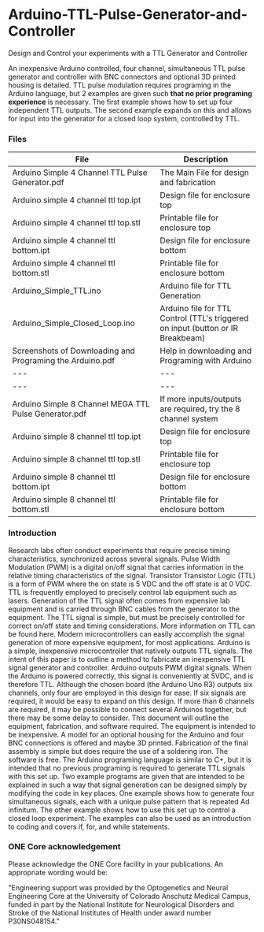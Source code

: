 # Arduino-TTL-Pulse-Generator-and-Controller
Design and Control your experiments with a TTL Generator and Controller

An inexpensive Arduino controlled, four channel, simultaneous TTL pulse generator and controller with BNC connectors and optional 3D printed housing is detailed. TTL pulse modulation requires programing in the Arduino language, but 2 examples are given such **that no prior programing experience** is necessary. The first example shows how to set up four independent TTL outputs. The second example expands on this and allows for input into the generator for a closed loop system, controlled by TTL.

### Files

| File | Description |
| --- | --- |
| Arduino Simple 4 Channel TTL Pulse Generator.pdf | The Main File for design and fabrication |
| Arduino simple 4 channel ttl top.ipt | Design file for enclosure top |
| Arduino simple 4 channel ttl top.stl | Printable file for enclosure top |
| Arduino simple 4 channel ttl bottom.ipt | Design file for enclosure bottom |
| Arduino simple 4 channel ttl bottom.stl | Printable file for enclosure bottom |
| Arduino_Simple_TTL.ino | Arduino file for TTL Generation |
| Arduino_Simple_Closed_Loop.ino | Arduino file for TTL Control (TTL's triggered on input (button or IR Breakbeam) |
| Screenshots of Downloading and Programing the Arduino.pdf | Help in downloading and Programing with Arduino |
| --- | --- |
| --- | --- |
| Arduino Simple 8 Channel MEGA TTL Pulse Generator.pdf | If more inputs/outputs are required, try the 8 channel system |
| Arduino simple 8 channel ttl top.ipt | Design file for enclosure top |
| Arduino simple 8 channel ttl top.stl | Printable file for enclosure top |
| Arduino simple 8 channel ttl bottom.ipt | Design file for enclosure bottom |
| Arduino simple 8 channel ttl bottom.stl | Printable file for enclosure bottom |


### Introduction
Research labs often conduct experiments that require precise timing characteristics, synchronized across several signals. Pulse Width Modulation (PWM) is a digital on/off signal that carries information in the relative timing characteristics of the signal. Transistor Transistor Logic (TTL) is a form of PWM where the on state is 5 VDC and the off state is at 0 VDC. TTL is frequently employed to precisely control lab equipment such as lasers. Generation of the TTL signal often comes from expensive lab equipment and is carried through BNC cables from the generator to the equipment. The TTL signal is simple, but must be precisely controlled for correct on/off state and timing considerations. More information on TTL can be found here. Modern microcontrollers can easily accomplish the signal generation of more expensive equipment, for most applications. Arduino is a simple, inexpensive microcontroller that natively outputs TTL signals. The intent of this paper is to outline a method to fabricate an inexpensive TTL signal generator and controller. 
Arduino outputs PWM digital signals. When the Arduino is powered correctly, this signal is conveniently at 5VDC, and is therefore TTL. Although the chosen board (the Arduino Uno R3) outputs six channels, only four are employed in this design for ease. If six signals are required, it would be easy to expand on this design. If more than 6 channels are required, it may be possible to connect several Arduinos together, but there may be some delay to consider.
This document will outline the equipment, fabrication, and software required. The equipment is intended to be inexpensive. A model for an optional housing for the Arduino and four BNC connections is offered and maybe 3D printed. Fabrication of the final assembly is simple but does require the use of a soldering iron. The software is free. The Arduino programing language is similar to C+, but it is intended that no previous programing is required to generate TTL signals with this set up. Two example programs are given that are intended to be explained in such a way that signal generation can be designed simply by modifying the code in key places. One example shows how to generate four simultaneous signals, each with a unique pulse pattern that is repeated Ad infinitum. The other example shows how to use this set up to control a closed loop experiment. The examples can also be used as an introduction to coding and covers if, for, and while statements.

### ONE Core acknowledgement 
Please acknowledge the ONE Core facility in your publications. An appropriate wording would be:

"Engineering support was provided by the Optogenetics and Neural Engineering Core at the University of Colorado Anschutz Medical Campus, funded in part by the National Institute for Neurological Disorders and Stroke of the National Institutes of Health under award number P30NS048154."
